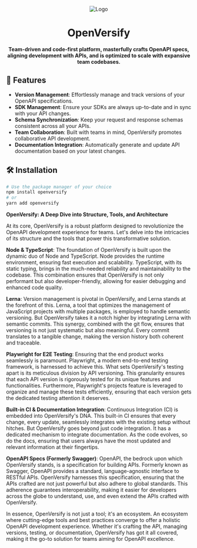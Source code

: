 <p align="center">
  <img src="https://raw.githubusercontent.com/omermorad/OpenVersify/master/logo.png" alt="Logo" />
</p>

<h1 align="center">OpenVersify</h1>

<p align="center">
<strong>Team-driven and code-first platform, masterfully crafts OpenAPI specs, aligning 
development with APIs, and is optimized to scale with expansive team codebases.</strong>
</p>

## 🚀 Features

- **Version Management**: Effortlessly manage and track versions of your OpenAPI specifications.
- **SDK Management**: Ensure your SDKs are always up-to-date and in sync with your API changes.
- **Schema Synchronization**: Keep your request and response schemas consistent across all your APIs.
- **Team Collaboration**: Built with teams in mind, OpenVersify promotes collaborative API development.
- **Documentation Integration**: Automatically generate and update API documentation based on your latest changes.

## 🛠 Installation

```bash
# Use the package manager of your choice
npm install openversify
# or
yarn add openversify
```

**OpenVersify: A Deep Dive into Structure, Tools, and Architecture**

At its core, OpenVersify is a robust platform designed to revolutionize the OpenAPI development experience for teams.
Let's delve into the intricacies of its structure and the tools that power this transformative solution.

**Node & TypeScript**: The foundation of OpenVersify is built upon the dynamic duo of Node and TypeScript. Node provides
the runtime environment, ensuring fast execution and scalability. TypeScript, with its static typing, brings in the
much-needed reliability and maintainability to the codebase. This combination ensures that OpenVersify is not only
performant but also developer-friendly, allowing for easier debugging and enhanced code quality.

**Lerna**: Version management is pivotal in OpenVersify, and Lerna stands at the forefront of this. Lerna, a tool that
optimizes the management of JavaScript projects with multiple packages, is employed to handle semantic versioning. But
OpenVersify takes it a notch higher by integrating Lerna with semantic commits. This synergy, combined with the git
flow, ensures that versioning is not just systematic but also meaningful. Every commit translates to a tangible change,
making the version history both coherent and traceable.

**Playwright for E2E Testing**: Ensuring that the end product works seamlessly is paramount. Playwright, a modern
end-to-end testing framework, is harnessed to achieve this. What sets OpenVersify's testing apart is its meticulous
division by API versioning. This granularity ensures that each API version is rigorously tested for its unique features
and functionalities. Furthermore, Playwright's projects feature is leveraged to organize and manage these tests
efficiently, ensuring that each version gets the dedicated testing attention it deserves.

**Built-in CI & Documentation Integration**: Continuous Integration (CI) is embedded into OpenVersify's DNA. This
built-in CI ensures that every change, every update, seamlessly integrates with the existing setup without hitches. But
OpenVersify goes beyond just code integration. It has a dedicated mechanism to integrate documentation. As the code
evolves, so do the docs, ensuring that users always have the most updated and relevant information at their fingertips.

**OpenAPI Specs (Formerly Swagger)**: OpenAPI, the bedrock upon which OpenVersify stands, is a specification for
building APIs. Formerly known as Swagger, OpenAPI provides a standard, language-agnostic interface to RESTful APIs.
OpenVersify harnesses this specification, ensuring that the APIs crafted are not just powerful but also adhere to global
standards. This adherence guarantees interoperability, making it easier for developers across the globe to understand,
use, and even extend the APIs crafted with OpenVersify.

In essence, OpenVersify is not just a tool; it's an ecosystem. An ecosystem where cutting-edge tools and best practices
converge to offer a holistic OpenAPI development experience. Whether it's crafting the API, managing versions, testing,
or documentation, OpenVersify has got it all covered, making it the go-to solution for teams aiming for OpenAPI
excellence.


